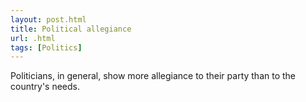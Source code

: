 ```yaml
---
layout: post.html
title: Political allegiance
url: .html
tags: [Politics]
---
```

Politicians, in general, show more allegiance to their party than to the country's needs. 
